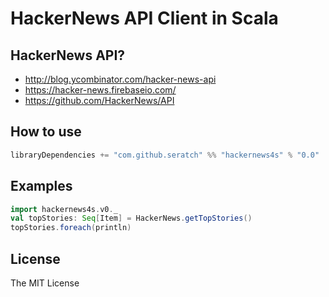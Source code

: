 # HackerNews API Client in Scala

## HackerNews API?

- http://blog.ycombinator.com/hacker-news-api
- https://hacker-news.firebaseio.com/
- https://github.com/HackerNews/API

## How to use

```scala
libraryDependencies += "com.github.seratch" %% "hackernews4s" % "0.0"
```

## Examples

```scala
import hackernews4s.v0._
val topStories: Seq[Item] = HackerNews.getTopStories()
topStories.foreach(println)
```

## License

The MIT License
